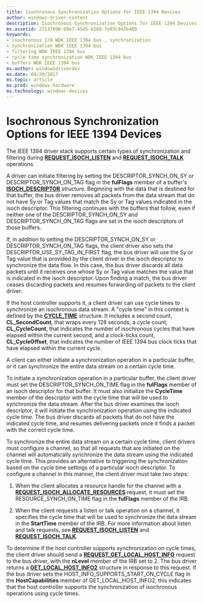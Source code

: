 ```yaml
---
title: Isochronous Synchronization Options for IEEE 1394 Devices
author: windows-driver-content
description: Isochronous Synchronization Options for IEEE 1394 Devices
ms.assetid: 27137890-09e7-45d5-b268-7e93c943b489
keywords:
- isochronous I/O WDK IEEE 1394 bus , synchronization
- synchronization WDK IEEE 1394 bus
- filtering WDK IEEE 1394 bus
- cycle time synchronization WDK IEEE 1394 bus
- buffers WDK IEEE 1394 bus
ms.author: windowsdriverdev
ms.date: 04/20/2017
ms.topic: article
ms.prod: windows-hardware
ms.technology: windows-devices
---
```


# Isochronous Synchronization Options for IEEE 1394 Devices





The IEEE 1394 driver stack supports certain types of synchronization and filtering during [**REQUEST\_ISOCH\_LISTEN**](https://msdn.microsoft.com/library/windows/hardware/ff537655) and [**REQUEST\_ISOCH\_TALK**](https://msdn.microsoft.com/library/windows/hardware/ff537660) operations.

A driver can initiate filtering by setting the DESCRIPTOR\_SYNCH\_ON\_SY or DESCRIPTOR\_SYNCH\_ON\_TAG flag in the **fulFlags** member of a buffer's [**ISOCH\_DESCRIPTOR**](https://msdn.microsoft.com/library/windows/hardware/ff537401) structure. Beginning with the data that is destined for that buffer, the bus driver removes all packets from the data stream that do not have Sy or Tag values that match the Sy or Tag values indicated in the isoch descriptor. This filtering continues with the buffers that follow, even if neither one of the DESCRIPTOR\_SYNCH\_ON\_SY and DESCRIPTOR\_SYNCH\_ON\_TAG flags are set in the isoch descriptors of those buffers.

If, in addition to setting the DESCRIPTOR\_SYNCH\_ON\_SY or DESCRIPTOR\_SYNCH\_ON\_TAG flags, the client driver also sets the DESCRIPTOR\_USE\_SY\_TAG\_IN\_FIRST flag, the bus driver will use the Sy or Tag value that is provided by the client driver in the isoch descriptor to synchronize the data flow. In this case, the bus driver discards all data packets until it receives one whose Sy or Tag value matches the value that is indicated in the isoch descriptor. Upon finding a match, the bus driver ceases discarding packets and resumes forwarding *all* packets to the client driver.

If the host controller supports it, a client driver can use cycle times to synchronize an isochronous data stream. A "cycle time" in this context is defined by the [**CYCLE\_TIME**](https://msdn.microsoft.com/library/windows/hardware/ff537067) structure. It includes a second count, **CL\_SecondCount**, that wraps every 128 seconds, a cycle count, **CL\_CycleCount**, that indicates the number of isochronous cycles that have elapsed within the current second, and a clock-ticks count, **CL\_CycleOffset**, that indicates the number of IEEE 1394 bus clock ticks that have elapsed within the current cycle.

A client can either initiate a synchronization operation in a particular buffer, or it can synchronize the entire data stream on a certain cycle time.

To initiate a synchronization operation in a particular buffer, the client driver must set the DESCRIPTOR\_SYNCH\_ON\_TIME flag in the **fulFlags** member of an isoch descriptor for that buffer. It must also initialize the **CycleTime** member of the descriptor with the cycle time that will be used to synchronize the data stream. After the bus driver examines the isoch descriptor, it will initiate the synchronization operation using the indicated cycle time. The bus driver discards all packets that do not have the indicated cycle time, and resumes delivering packets once it finds a packet with the correct cycle time.

To synchronize the entire data stream on a certain cycle time, client drivers must configure a channel, so that all requests that are initiated on the channel will automatically synchronize the data stream using the indicated cycle time. This provides an alternative to triggering the synchronization based on the cycle time settings of a particular isoch descriptor. To configure a channel in this manner, the client driver must take two steps:

1.  When the client allocates a resource handle for the channel with a [**REQUEST\_ISOCH\_ALLOCATE\_RESOURCES**](https://msdn.microsoft.com/library/windows/hardware/ff537649) request, it must set the RESOURCE\_SYNCH\_ON\_TIME flag in the **fulFlags** member of the IRB.

2.  When the client requests a listen or talk operation on a channel, it specifies the cycle time that will be used to synchronize the data stream in the **StartTime** member of the IRB. For more information about listen and talk requests, see [**REQUEST\_ISOCH\_LISTEN**](https://msdn.microsoft.com/library/windows/hardware/ff537655) and [**REQUEST\_ISOCH\_TALK**](https://msdn.microsoft.com/library/windows/hardware/ff537660).

To determine if the host controller supports synchronization on cycle times, the client driver should send a [**REQUEST\_GET\_LOCAL\_HOST\_INFO**](https://msdn.microsoft.com/library/windows/hardware/ff537644) request to the bus driver, with the **nLevel** member of the IRB set to 2. The bus driver returns a [**GET\_LOCAL\_HOST\_INFO2**](https://msdn.microsoft.com/library/windows/hardware/ff537147) structure in response to this request. If the bus driver sets the HOST\_INFO\_SUPPORTS\_START\_ON\_CYCLE flag in the **HostCapabilities** member of GET\_LOCAL\_HOST\_INFO2, this indicates that the host controller supports the synchronization of isochronous operations using cycle times.

 

 




